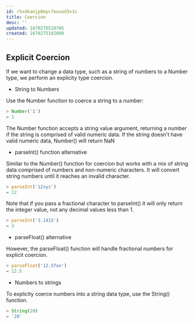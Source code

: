 ```yaml
---
id: r5xdkanjp8myc7euvod3v1c
title: Coercion
desc: ''
updated: 1670276528705
created: 1670275182089
---
```

## Explicit Coercion

If we want to change a data type, such as a string of numbers to a Number type, we perform an explicity type coercion.

- String to Numbers

Use the Number function to coerce a string to a number:
```js
> Number('1')
= 1
```

The Number function accepts a string value argument, returning a number if the string is comprised of valid numeric data. If the string doesn't have valid numeric data, Number() will return NaN

- parseInt() function alternative

Similar to the Number() function for coercion but works with a mix of string data comprised of numbers and non-numeric characters. It will convert string numbers until it reaches an invalid character.
```js
> parseInt('12xyz')
= 12
```
Note that if you pass a fractional character to parseInt() it will only return the integer value, not any decimal values less than 1.
```js
> parseInt('3.1415')
= 3
```

- parseFloat() alternative

However, the parseFloat() function will handle fractional numbers for explicit coercion.
```js
> parseFloat('12.5foo')
= 12.5
```

- Numbers to strings

To explicity coerce numbers into a string data type, use the String() function.

```js
> String(20)
= '20'
```




